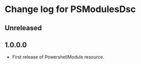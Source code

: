 # Change log for PSModulesDsc

## Unreleased

## 1.0.0.0

- First release of PowershellModule resource.
